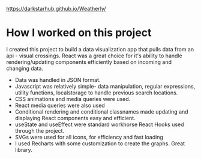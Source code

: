 https://darkstarhub.github.io/Weatherly/

# How I worked on this project

I created this project to build a data visualization app that pulls data from an api - visual crossings. React was a great choice for it's ability to handle rendering/updating components efficiently based on incoming and changing data.
- Data was handled in JSON format.
- Javascript was relatively simple- data manipulation, regular expressions, utility functions, localstorage to handle previous search locations.
- CSS animations and media queries were used.
- React media queries were also used
- Conditional rendering and conditional classnames made updating and displaying React components easy and efficient.
- useState and useEffect were standard workhorse React Hooks used through the project.
- SVGs were used for all icons, for efficiency and fast loading
- I used Recharts with some customization to create the graphs. Great library.

